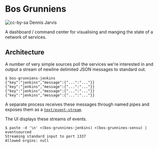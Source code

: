 Bos Grunniens
=============

![cc-by-sa Dennis Jarvis](https://upload.wikimedia.org/wikipedia/commons/thumb/3/3a/Bos_grunniens_at_Yundrok_Yumtso_Lake.jpg/320px-Bos_grunniens_at_Yundrok_Yumtso_Lake.jpg)

A dashboard / command center for visualising and manging the state of a network of services.

Architecture
------------

A number of very simple sources poll the services we're interested in and output a stream of newline delimited JSON messages to standard out.

```
$ bos-grunniens-jenkins
{"key":"jenkins","message":{"...":"..."}}
{"key":"jenkins","message":{"...":"..."}}
{"key":"jenkins","message":{"...":"..."}}
{"key":"jenkins","message":{"...":"..."}}
```

A separate process receives these messages through named pipes and exposes them as a [`text/event-stream`](https://html.spec.whatwg.org/multipage/comms.html#text/event-stream).

The UI displays these streams of events.

```
$ paste -d '\n' <(bos-grunnines-jenkins) <(bos-grunnines-sensu) | eventsourced
Streaming standard input to port 1337
Allowed orgins: null
```

